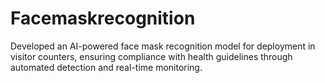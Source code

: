 # Facemaskrecognition
Developed an AI-powered face mask recognition model for deployment in visitor counters, ensuring compliance with health guidelines through automated detection and real-time monitoring.
